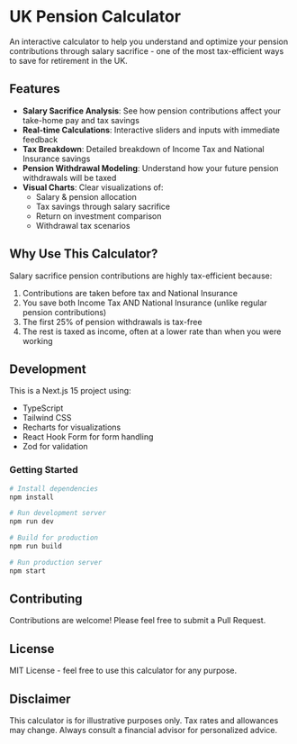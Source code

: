 # UK Pension Calculator

An interactive calculator to help you understand and optimize your pension contributions through salary sacrifice - one of the most tax-efficient ways to save for retirement in the UK.

## Features

- **Salary Sacrifice Analysis**: See how pension contributions affect your take-home pay and tax savings
- **Real-time Calculations**: Interactive sliders and inputs with immediate feedback
- **Tax Breakdown**: Detailed breakdown of Income Tax and National Insurance savings
- **Pension Withdrawal Modeling**: Understand how your future pension withdrawals will be taxed
- **Visual Charts**: Clear visualizations of:
  - Salary & pension allocation
  - Tax savings through salary sacrifice
  - Return on investment comparison
  - Withdrawal tax scenarios

## Why Use This Calculator?

Salary sacrifice pension contributions are highly tax-efficient because:

1. Contributions are taken before tax and National Insurance
2. You save both Income Tax AND National Insurance (unlike regular pension contributions)
3. The first 25% of pension withdrawals is tax-free
4. The rest is taxed as income, often at a lower rate than when you were working

## Development

This is a Next.js 15 project using:

- TypeScript
- Tailwind CSS
- Recharts for visualizations
- React Hook Form for form handling
- Zod for validation

### Getting Started

```bash
# Install dependencies
npm install

# Run development server
npm run dev

# Build for production
npm run build

# Run production server
npm start
```

## Contributing

Contributions are welcome! Please feel free to submit a Pull Request.

## License

MIT License - feel free to use this calculator for any purpose.

## Disclaimer

This calculator is for illustrative purposes only. Tax rates and allowances may change. Always consult a financial advisor for personalized advice.
